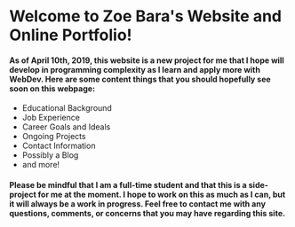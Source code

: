 # Welcome to Zoe Bara's Website and Online Portfolio!

#### As of April 10th, 2019, this website is a new project for me that I hope will develop in programming complexity as I learn and apply more with WebDev. Here are some content things that you should hopefully see soon on this webpage: 
- Educational Background
- Job Experience 
- Career Goals and Ideals
- Ongoing Projects
- Contact Information
- Possibly a Blog
- and more!

#### Please be mindful that I am a full-time student and that this is a side-project for me at the moment. I hope to work on this as much as I can, but it will always be a work in progress. Feel free to contact me with any questions, comments, or concerns that you may have regarding this site. 
